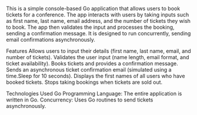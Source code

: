 This is a simple console-based Go application that allows users to book tickets for a conference. 
The app interacts with users by taking inputs such as first name, last name, email address, and the number of tickets they wish to book. 
The app then validates the input and processes the booking, sending a confirmation message. 
It is designed to run concurrently, sending email confirmations asynchronously.

Features
Allows users to input their details (first name, last name, email, and number of tickets).
Validates the user input (name length, email format, and ticket availability).
Books tickets and provides a confirmation message.
Sends an asynchronous ticket confirmation email (simulated using a time.Sleep for 10 seconds).
Displays the first names of all users who have booked tickets.
Stops taking bookings when tickets are sold out.

Technologies Used
Go Programming Language: The entire application is written in Go.
Concurrency: Uses Go routines to send tickets asynchronously.
